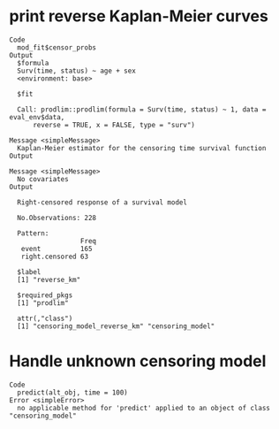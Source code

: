 # print reverse Kaplan-Meier curves

    Code
      mod_fit$censor_probs
    Output
      $formula
      Surv(time, status) ~ age + sex
      <environment: base>
      
      $fit
      
      Call: prodlim::prodlim(formula = Surv(time, status) ~ 1, data = eval_env$data, 
          reverse = TRUE, x = FALSE, type = "surv")
      
    Message <simpleMessage>
      Kaplan-Meier estimator for the censoring time survival function
    Output
      
    Message <simpleMessage>
      No covariates
    Output
      
      Right-censored response of a survival model
      
      No.Observations: 228 
      
      Pattern:
                      Freq
       event          165 
       right.censored 63  
      
      $label
      [1] "reverse_km"
      
      $required_pkgs
      [1] "prodlim"
      
      attr(,"class")
      [1] "censoring_model_reverse_km" "censoring_model"           

# Handle unknown censoring model

    Code
      predict(alt_obj, time = 100)
    Error <simpleError>
      no applicable method for 'predict' applied to an object of class "censoring_model"

